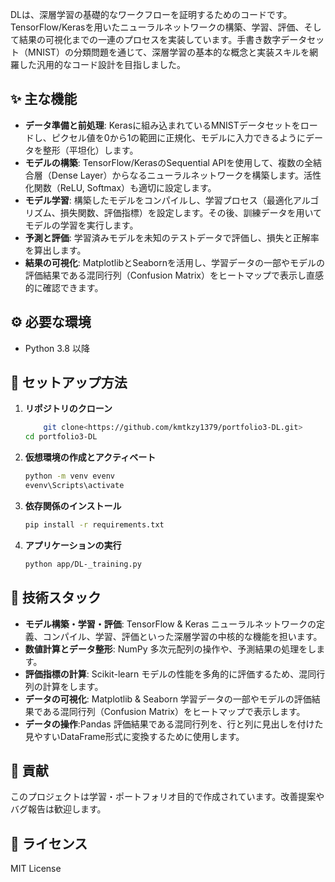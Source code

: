 DLは、深層学習の基礎的なワークフローを証明するためのコードです。TensorFlow/Kerasを用いたニューラルネットワークの構築、学習、評価、そして結果の可視化までの一連のプロセスを実装しています。手書き数字データセット（MNIST）の分類問題を通じて、深層学習の基本的な概念と実装スキルを網羅した汎用的なコード設計を目指しました。

## ✨ 主な機能
- **データ準備と前処理**: Kerasに組み込まれているMNISTデータセットをロードし、ピクセル値を0から1の範囲に正規化、モデルに入力できるようにデータを整形（平坦化）します。
- **モデルの構築**: TensorFlow/KerasのSequential APIを使用して、複数の全結合層（Dense Layer）からなるニューラルネットワークを構築します。活性化関数（ReLU, Softmax）も適切に設定します。
- **モデル学習**: 構築したモデルをコンパイルし、学習プロセス（最適化アルゴリズム、損失関数、評価指標）を設定します。その後、訓練データを用いてモデルの学習を実行します。
- **予測と評価**: 学習済みモデルを未知のテストデータで評価し、損失と正解率を算出します。
- **結果の可視化**: MatplotlibとSeabornを活用し、学習データの一部やモデルの評価結果である混同行列（Confusion Matrix）をヒートマップで表示し直感的に確認できます。

## ⚙️ 必要な環境
- Python 3.8 以降

## 🚀 セットアップ方法
1. **リポジトリのクローン**
    ```bash
        git clone<https://github.com/kmtkzy1379/portfolio3-DL.git>
    cd portfolio3-DL
    ```

2. **仮想環境の作成とアクティベート**
    ```bash
    python -m venv evenv
    evenv\Scripts\activate
    ```

3. **依存関係のインストール**
    ```bash
    pip install -r requirements.txt
    ```

7. **アプリケーションの実行**  
      ```bash
      python app/DL-_training.py
      ```

## 🔧 技術スタック
- **モデル構築・学習・評価**: TensorFlow & Keras
ニューラルネットワークの定義、コンパイル、学習、評価といった深層学習の中核的な機能を担います。
- **数値計算とデータ整形**: NumPy
多次元配列の操作や、予測結果の処理をします。
- **評価指標の計算**: Scikit-learn
モデルの性能を多角的に評価するため、混同行列の計算をします。
- **データの可視化**: Matplotlib & Seaborn
学習データの一部やモデルの評価結果である混同行列（Confusion Matrix）をヒートマップで表示します。
- **データの操作**:Pandas
評価結果である混同行列を、行と列に見出しを付けた見やすいDataFrame形式に変換するために使用します。

## 🤝 貢献
このプロジェクトは学習・ポートフォリオ目的で作成されています。改善提案やバグ報告は歓迎します。

## 📄 ライセンス
MIT License
